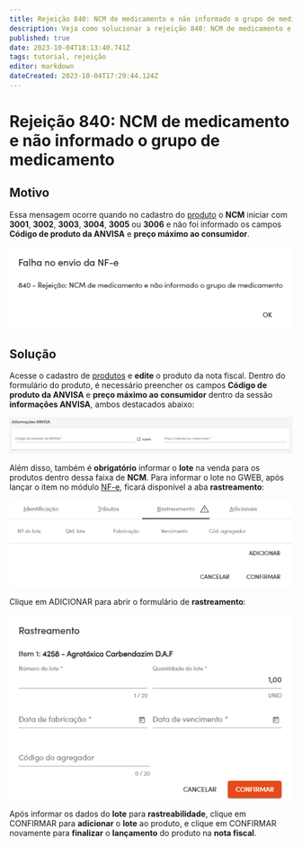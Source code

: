 ```yaml
---
title: Rejeição 840: NCM de medicamento e não informado o grupo de medicamento
description: Veja como solucionar a rejeição 840: NCM de medicamento e não informado o grupo de medicamento no Gweb.
published: true
date: 2023-10-04T18:13:40.741Z
tags: tutorial, rejeição
editor: markdown
dateCreated: 2023-10-04T17:29:44.124Z
---
```


# Rejeição 840: NCM de medicamento e não informado o grupo de medicamento

## Motivo

Essa mensagem ocorre quando no cadastro do [produto](/cadastros/produtos) o **NCM** iniciar com **3001**, **3002**, **3003**, **3004**, **3005** ou **3006** e não foi informado os campos **Código de produto da ANVISA** e **preço máximo ao consumidor**.

![Mensagem da rejeição](/tutoriais/rejeicoes/840/msg_rej_840.png)

## Solução

Acesse o cadastro de [produtos](/cadastros/produtos) e **edite** o produto da nota fiscal.
Dentro do formulário do produto, é necessário preencher os campos **Código de produto da ANVISA** e **preço máximo ao consumidor** dentro da sessão **informações ANVISA**, ambos destacados abaixo:

![Campos no formulário do produto](/tutoriais/rejeicoes/840/sol_rej_840_1.png)

Além disso, também é **obrigatório** informar o **lote** na venda para os produtos dentro dessa faixa de **NCM**.
Para informar o lote no GWEB, após lançar o item no módulo [NF-e](/tutoriais/como-emitir-uma-nfe), ficará disponível a aba **rastreamento**:

![Aba de rastreamento na NF-e](/tutoriais/rejeicoes/840/sol_rej_840_2.png)

Clique em <span class="mat-button">ADICIONAR</span> para abrir o formulário de **rastreamento**:

![Formulário de rastreamento](/tutoriais/rejeicoes/840/sol_rej_840_3.png)

Após informar os dados do **lote** para **rastreabilidade**, clique em <span class="mat-button mat-accent">CONFIRMAR</span> para **adicionar** o **lote** ao produto, e clique em <span class="mat-button">CONFIRMAR</span> novamente para **finalizar** o **lançamento** do produto na **nota fiscal**.
